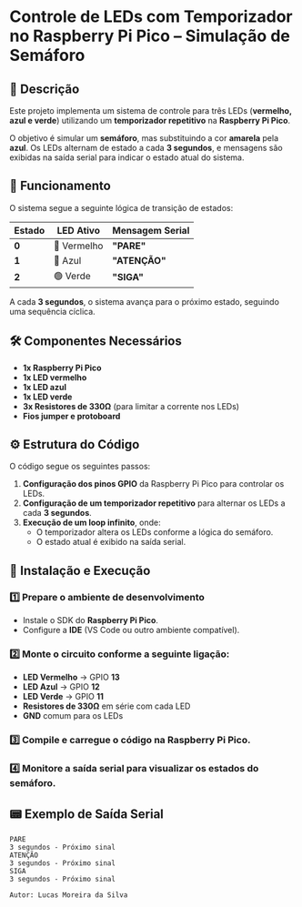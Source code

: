 # Controle de LEDs com Temporizador no Raspberry Pi Pico – Simulação de Semáforo

## 📌 Descrição  

Este projeto implementa um sistema de controle para três LEDs (**vermelho, azul e verde**) utilizando um **temporizador repetitivo** na **Raspberry Pi Pico**.  

O objetivo é simular um **semáforo**, mas substituindo a cor **amarela** pela **azul**. Os LEDs alternam de estado a cada **3 segundos**, e mensagens são exibidas na saída serial para indicar o estado atual do sistema.  

## 🔄 Funcionamento  

O sistema segue a seguinte lógica de transição de estados:  

| Estado | LED Ativo | Mensagem Serial |
|--------|----------|----------------|
| **0** | 🔴 Vermelho | **"PARE"** |
| **1** | 🔵 Azul | **"ATENÇÃO"** |
| **2** | 🟢 Verde | **"SIGA"** |

A cada **3 segundos**, o sistema avança para o próximo estado, seguindo uma sequência cíclica.  

## 🛠️ Componentes Necessários  

- **1x Raspberry Pi Pico**  
- **1x LED vermelho**  
- **1x LED azul**  
- **1x LED verde**  
- **3x Resistores de 330Ω** (para limitar a corrente nos LEDs)  
- **Fios jumper e protoboard**  

## ⚙️ Estrutura do Código  

O código segue os seguintes passos:  

1. **Configuração dos pinos GPIO** da Raspberry Pi Pico para controlar os LEDs.  
2. **Configuração de um temporizador repetitivo** para alternar os LEDs a cada **3 segundos**.  
3. **Execução de um loop infinito**, onde:  
   - O temporizador altera os LEDs conforme a lógica do semáforo.  
   - O estado atual é exibido na saída serial.  

## 🚀 Instalação e Execução  

### 1️⃣ **Prepare o ambiente de desenvolvimento**  
- Instale o SDK do **Raspberry Pi Pico**.  
- Configure a **IDE** (VS Code ou outro ambiente compatível).  

### 2️⃣ **Monte o circuito** conforme a seguinte ligação:  

- **LED Vermelho** → GPIO **13**  
- **LED Azul** → GPIO **12**  
- **LED Verde** → GPIO **11**  
- **Resistores de 330Ω** em série com cada LED  
- **GND** comum para os LEDs  

### 3️⃣ **Compile e carregue o código** na Raspberry Pi Pico.  

### 4️⃣ **Monitore a saída serial** para visualizar os estados do semáforo.  

## 📟 Exemplo de Saída Serial  

```plaintext
PARE
3 segundos - Próximo sinal
ATENÇÃO
3 segundos - Próximo sinal
SIGA
3 segundos - Próximo sinal

Autor: Lucas Moreira da Silva
